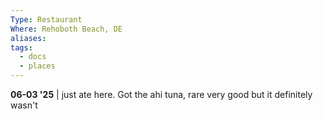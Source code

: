 ```yaml
---
Type: Restaurant
Where: Rehoboth Beach, DE
aliases: 
tags:
  - docs
  - places
---
```

**06-03 '25** | just ate here. Got the ahi tuna, rare very good but it definitely wasn't 